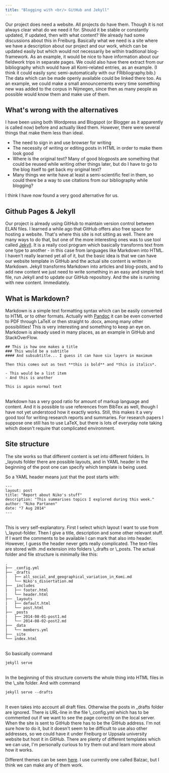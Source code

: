 ```yaml
---
title: "Blogging with <br/> GitHub and Jekyll"
---
```


Our project does need a website. All projects do have them. Though it is not always clear what do we need it for. Should it be stable or constantly updated, if updated, then with what content? We already had some discussions about this in Freiburg. Basically what we need is a site where we have a description about our project and our work, which can be updated easily but which would not necessarily be within traditional blog-framework. As an example, it would be nice to have information about our fieldwork trips in separate pages. We could also have there extract from our bibliography which would have all Komi-related entries, as an example. (I think it could easily sync semi-automatically with our FRibliography.bib.) The data which can be made openly available could be linked there too. As an example, we could make a small announcements every time something new was added to the corpus in Nijmegen, since then as many people as possible would know them and make use of them.

## What's wrong with the alternatives

I have been using both Wordpress and Blogspot (or Blogger as it apparently is called now) before and actually liked them. However, there were several things that make them less than ideal.

- The need to sign in and use browser for writing
- The necessity of writing or editing posts in HTML in order to make them look good
- Where is the original text? Many of good blogposts are something that could be reused while writing other things later, but do I have to go to the blog itself to get back my original text?
- Many things we write have at least a semi-scientific feel in them, so could there be a way to use citations from our bibliography while blogging?

I think I have now found a very good alternative for us.

## Github Pages & Jekyll

Our project is already using GitHub to maintain version control between ELAN files. I learned a while ago that GitHub offers also free space for hosting a website. That's where this site is not sitting as well. There are many ways to do that, but one of the more interesting ones was to use tool called [Jekyll](http://jekyllrb.com/). It is a really cool program which basically transforms text from one type to another - in this case from languages like Markdown into HTML. I haven't really learned yet all of it, but the basic idea is that we can have our website template in GitHub and the actual site content is written in Markdown. Jekyll transforms Markdown into articles and blog-posts, and to add new content we just need to write something in an easy and simple text file, run Jekyll and to update our GitHub repository. And the site is running with new content. Immediately.

## What is Markdown?

Markdown is a simple text formatting syntax which can be easily converted to HTML or to other formats. Actually with [Pandoc](http://johnmacfarlane.net/pandoc/) it can be even converted to PDF through LaTeX or then straight to .docx, among many other possibilities! This is very interesting and something to keep an eye on. Markdown is already used in many places, as an example in GitHub and StackOverFlow.

    ## This is how one makes a title
    ### This would be a subtitle
    #### And subsubtitle... I guess it can have six layers in maximum
    
    Then this comes out as text **this is bold** and *this is italics*.
    
    - This would be a list item
    - And this is another
    
    This is again normal text

<br/>
Markdown has a very good ratio for amount of markup language and content. And it is possible to use references from BibTex as well, though I have not yet understood how it exactly works. Still, this makes it a very good tool for writing research reports and summaries. For research papers I suppose one still has to use LaTeX, but there is lots of everyday note taking which doesn't require that complicated environment.

## Site structure

The site works so that different content is set into different folders. In \_layouts folder there are possible layouts, and in YAML header in the beginning of the post one can specify which template is being used.

So a YAML header means just that the post starts with:

    ---
    layout: post
    title: "Report about Niko's stuff"
    description: "This summarises topics I explored during this week."
    author: "Niko Partanen"
    date: "7 Aug 2014"
    ---

<br/>
This is very self-explanatory. First I select which layout I want to use from \_layout-folder. Then I give a title, description and some other relevant stuff. If I want the comments to be available I can mark that also into header. However, I guess the header never gets really complicated. The text-files are stored with .md extension into folders \_drafts or \_posts.  The actual folder and file structure is minimally like this:

    .
    ├── _config.yml
    ├── _drafts
    |   ├── all_social_and_geographical_variation_in_Komi.md
    |   └── Niko's_dissertation.md
    ├── _includes
    |   ├── footer.html
    |   └── header.html
    ├── _layouts
    |   ├── default.html
    |   └── post.html
    ├── _posts
    |   ├── 2014-08-01-post1.md
    |   └── 2014-08-02-post2.md
    ├── _data
    |   └── members.yml
    ├── _site
    └── index.html

<br/>
So basically command

    jekyll serve

<br/>
In the beginning of this structure converts the whole thing into HTML files in the \_site folder. And with command

    jekyll serve --drafts

<br/>
It even takes into account all draft files. Otherwise the posts in _drafts folder are ignored. There is URL-line in the file \_config.yml which has to be commented out if we want to see the page correctly on the local server. When the site is sent to GitHub there has to be the GitHub address. I'm not sure how to do it, but it doesn't seem to be difficult to use also other addresses, so we could have it under Freiburg or Uppsala university website but host it in GitHub. There are plenty of different templates which we can use, I'm personally curious to try them out and learn more about how it works.

Different themes can be seen [here](http://jekyllthemes.org/). I use currently one called Balzac, but I think we can make any of them work.